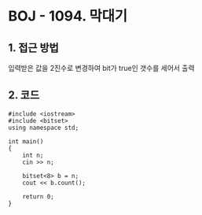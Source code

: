 # BOJ - 1094. 막대기

## 1. 접근 방법  
입력받은 값을 2진수로 변경하여 bit가 true인 갯수를 세어서 출력
## 2. 코드  
```
#include <iostream>
#include <bitset>
using namespace std;

int main()
{
	int n;
	cin >> n;

	bitset<8> b = n;
	cout << b.count();

	return 0;
}
```